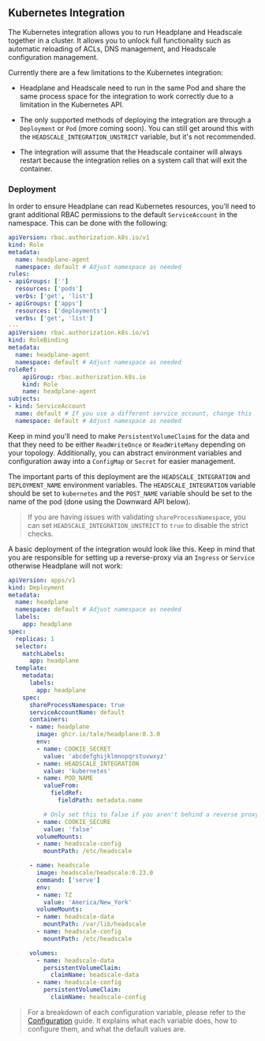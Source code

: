 ## Kubernetes Integration

The Kubernetes integration allows you to run Headplane and Headscale together
in a cluster. It allows you to unlock full functionality such as automatic
reloading of ACLs, DNS management, and Headscale configuration management.

Currently there are a few limitations to the Kubernetes integration:
- Headplane and Headscale need to run in the same Pod and share the same
  process space for the integration to work correctly due to a limitation in
  the Kubernetes API.

- The only supported methods of deploying the integration are through a
  `Deployment` or `Pod` (more coming soon). You can still get around this with
  the `HEADSCALE_INTEGRATION_UNSTRICT` variable, but it's not recommended.

- The integration will assume that the Headscale container will always restart
  because the integration relies on a system call that will exit the container.

### Deployment

In order to ensure Headplane can read Kubernetes resources, you'll need to
grant additional RBAC permissions to the default `ServiceAccount` in the
namespace. This can be done with the following:
```yaml
apiVersion: rbac.authorization.k8s.io/v1
kind: Role
metadata:
  name: headplane-agent
  namespace: default # Adjust namespace as needed
rules:
- apiGroups: ['']
  resources: ['pods']
  verbs: ['get', 'list']
- apiGroups: ['apps']
  resources: ['deployments']
  verbs: ['get', 'list']
---
apiVersion: rbac.authorization.k8s.io/v1
kind: RoleBinding
metadata:
  name: headplane-agent
  namespace: default # Adjust namespace as needed
roleRef:
    apiGroup: rbac.authorization.k8s.io
    kind: Role
    name: headplane-agent
subjects:
- kind: ServiceAccount
  name: default # If you use a different service account, change this
  namespace: default # Adjust namespace as needed
```

Keep in mind you'll need to make `PersistentVolumeClaim`s for the data and that
they need to be either `ReadWriteOnce` or `ReadWriteMany` depending on your
topology. Additionally, you can abstract environment variables and configuration
away into a `ConfigMap` or `Secret` for easier management.

The important parts of this deployment are the `HEADSCALE_INTEGRATION` and
`DEPLOYMENT_NAME` environment variables. The `HEADSCALE_INTEGRATION` variable
should be set to `kubernetes` and the `POST_NAME` variable should be set
to the name of the pod (done using the Downward API below).

> If you are having issues with validating `shareProcessNamespace`, you can
set `HEADSCALE_INTEGRATION_UNSTRICT` to `true` to disable the strict checks.

A basic deployment of the integration would look like this. Keep in mind that
you are responsible for setting up a reverse-proxy via an `Ingress` or `Service`
otherwise Headplane will not work:
```yaml
apiVersion: apps/v1
kind: Deployment
metadata:
  name: headplane
  namespace: default # Adjust namespace as needed
  labels:
    app: headplane
spec:
  replicas: 1
  selector:
    matchLabels:
      app: headplane
  template:
    metadata:
      labels:
        app: headplane
    spec:
      shareProcessNamespace: true
      serviceAccountName: default
      containers:
      - name: headplane
        image: ghcr.io/tale/headplane:0.3.0
        env:
        - name: COOKIE_SECRET
          value: 'abcdefghijklmnopqrstuvwxyz'
        - name: HEADSCALE_INTEGRATION
          value: 'kubernetes'
        - name: POD_NAME
          valueFrom:
            fieldRef:
              fieldPath: metadata.name

          # Only set this to false if you aren't behind a reverse proxy
        - name: COOKIE_SECURE
          value: 'false'
        volumeMounts:
        - name: headscale-config
          mountPath: /etc/headscale

      - name: headscale
        image: headscale/headscale:0.23.0
        command: ['serve']
        env:
        - name: TZ
          value: 'America/New_York'
        volumeMounts:
        - name: headscale-data
          mountPath: /var/lib/headscale
        - name: headscale-config
          mountPath: /etc/headscale

      volumes:
        - name: headscale-data
          persistentVolumeClaim:
            claimName: headscale-data
        - name: headscale-config
          persistentVolumeClaim:
            claimName: headscale-config
```

> For a breakdown of each configuration variable, please refer to the
[Configuration](/docs/Configuration.md) guide. 
> It explains what each variable does, how to configure them, and what the
default values are.
